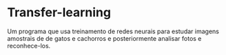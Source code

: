 # Transfer-learning
Um programa que usa treinamento de redes neurais para estudar imagens amostrais de de gatos e cachorros e posteriormente analisar fotos e reconhece-los. 
